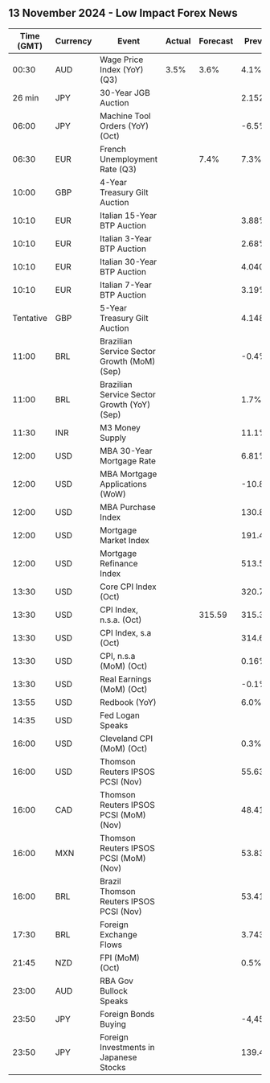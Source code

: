 ## 13 November 2024 - Low Impact Forex News

| Time (GMT) | Currency | Event | Actual | Forecast | Previous |
|------|----------|-------|--------|----------|----------|
| 00:30 | AUD | Wage Price Index (YoY) (Q3) | 3.5% | 3.6% | 4.1% |
| 26 min | JPY | 30-Year JGB Auction |  |  | 2.152% |
| 06:00 | JPY | Machine Tool Orders (YoY) (Oct) |  |  | -6.5% |
| 06:30 | EUR | French Unemployment Rate (Q3) |  | 7.4% | 7.3% |
| 10:00 | GBP | 4-Year Treasury Gilt Auction |  |  |  |
| 10:10 | EUR | Italian 15-Year BTP Auction |  |  | 3.88% |
| 10:10 | EUR | Italian 3-Year BTP Auction |  |  | 2.68% |
| 10:10 | EUR | Italian 30-Year BTP Auction |  |  | 4.040% |
| 10:10 | EUR | Italian 7-Year BTP Auction |  |  | 3.19% |
| Tentative | GBP | 5-Year Treasury Gilt Auction |  |  | 4.148% |
| 11:00 | BRL | Brazilian Service Sector Growth (MoM) (Sep) |  |  | -0.4% |
| 11:00 | BRL | Brazilian Service Sector Growth (YoY) (Sep) |  |  | 1.7% |
| 11:30 | INR | M3 Money Supply |  |  | 11.1% |
| 12:00 | USD | MBA 30-Year Mortgage Rate |  |  | 6.81% |
| 12:00 | USD | MBA Mortgage Applications (WoW) |  |  | -10.8% |
| 12:00 | USD | MBA Purchase Index |  |  | 130.8 |
| 12:00 | USD | Mortgage Market Index |  |  | 191.4 |
| 12:00 | USD | Mortgage Refinance Index |  |  | 513.5 |
| 13:30 | USD | Core CPI Index (Oct) |  |  | 320.77 |
| 13:30 | USD | CPI Index, n.s.a. (Oct) |  | 315.59 | 315.30 |
| 13:30 | USD | CPI Index, s.a (Oct) |  |  | 314.69 |
| 13:30 | USD | CPI, n.s.a (MoM) (Oct) |  |  | 0.16% |
| 13:30 | USD | Real Earnings (MoM) (Oct) |  |  | -0.1% |
| 13:55 | USD | Redbook (YoY) |  |  | 6.0% |
| 14:35 | USD | Fed Logan Speaks |  |  |  |
| 16:00 | USD | Cleveland CPI (MoM) (Oct) |  |  | 0.3% |
| 16:00 | USD | Thomson Reuters IPSOS PCSI (Nov) |  |  | 55.63 |
| 16:00 | CAD | Thomson Reuters IPSOS PCSI (MoM) (Nov) |  |  | 48.41 |
| 16:00 | MXN | Thomson Reuters IPSOS PCSI (MoM) (Nov) |  |  | 53.83 |
| 16:00 | BRL | Brazil Thomson Reuters IPSOS PCSI (Nov) |  |  | 53.41 |
| 17:30 | BRL | Foreign Exchange Flows |  |  | 3.743B |
| 21:45 | NZD | FPI (MoM) (Oct) |  |  | 0.5% |
| 23:00 | AUD | RBA Gov Bullock Speaks |  |  |  |
| 23:50 | JPY | Foreign Bonds Buying |  |  | -4,457.9B |
| 23:50 | JPY | Foreign Investments in Japanese Stocks |  |  | 139.4B |
